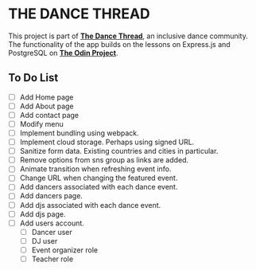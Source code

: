 # THE DANCE THREAD

This project is part of [__The Dance Thread__](https://thedancethread.com/), an inclusive dance community. The functionality of the app builds on the lessons on Express.js and PostgreSQL on [__The Odin Project__](https://www.theodinproject.com/).

## To Do List

* [ ] Add Home page
* [ ] Add About page
* [ ] Add contact page
* [ ] Modify menu
* [ ] Implement bundling using webpack.
* [ ] Implement cloud storage. Perhaps using signed URL.
* [ ] Sanitize form data. Existing countries and cities in particular.
* [ ] Remove options from sns group as links are added.
* [ ] Animate transition when refreshing event info.
* [ ] Change URL when changing the featured event.
* [ ] Add dancers associated with each dance event.
* [ ] Add dancers page.
* [ ] Add djs associated with each dance event.
* [ ] Add djs page.
* [ ] Add users account.
    * [ ] Dancer user
    * [ ] DJ user
    * [ ] Event organizer role
    * [ ] Teacher role
